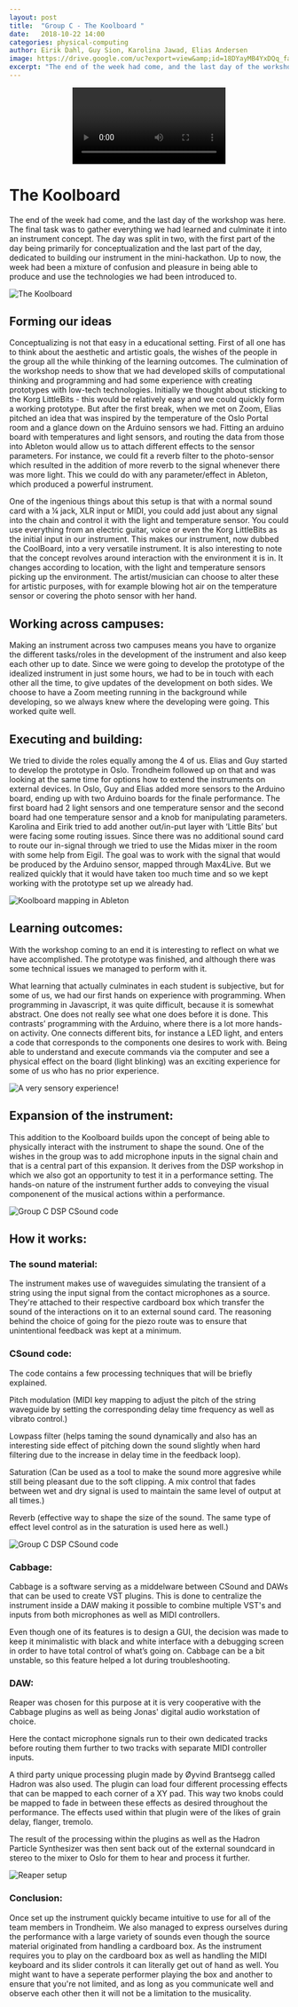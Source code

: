 ```yaml
---
layout: post
title:  "Group C - The Koolboard "
date:   2018-10-22 14:00
categories: physical-computing
author: Eirik Dahl, Guy Sion, Karolina Jawad, Elias Andersen
image: https://drive.google.com/uc?export=view&amp;id=18DYayMB4YxDQq_faxf52J0YLinVh28fj
excerpt: "The end of the week had come, and the last day of the workshop was here. The final task was to gather everything we had learned and culminate it into an instrument concept. The day was split in two, with the first part of the day being primarily for conceptualization and the last part of the day, dedicated to building our instrument in the mini-hackathon. Up to now, the week had been a mixture of confusion and pleasure in being able to produce and use the technologies we had been introduced to."
---
```


<figure align="middle">
  <video width="65%" controls>
    <source src="https://docs.google.com/uc?export=download&id=1aP_MHQVMIRicM1VJu5Gz-N-CcBNoecqW" type='video/mp4'>
    Your browser does not support video tag.
  </video>
</figure>

# The Koolboard

The end of the week had come, and the last day of the workshop was here. The final task was to gather everything we had learned and culminate it into an instrument concept. The day was split in two, with the first part of the day being primarily for conceptualization and the last part of the day, dedicated to building our instrument in the mini-hackathon. Up to now, the week had been a mixture of confusion and pleasure in being able to produce and use the technologies we had been introduced to.

![The Koolboard](https://drive.google.com/uc?export=view&amp;id=1kUKU2ucoF7MgjKfqtXocTwYs_MpQfwCt "The Koolboard")

## Forming our ideas

Conceptualizing is not that easy in a educational setting. First of all one has to think about the aesthetic and artistic goals, the wishes of the people in the group all the while thinking of the learning outcomes. The culmination of the workshop needs to show that we had developed skills of computational thinking and programming and had some experience with creating prototypes with low-tech technologies. Initially we thought about sticking to the Korg LittleBits - this would be relatively easy and we could quickly form a working prototype. But after the first break, when we met on Zoom, Elias pitched an idea that was inspired by the temperature of the Oslo Portal room and a glance down on the Arduino sensors we had. Fitting an arduino board with temperatures and light sensors, and routing the data from those into Ableton would allow us to attach different effects to the sensor parameters. For instance, we could fit a reverb filter to the photo-sensor which resulted in the addition of more reverb to the signal whenever there was more light. This we could do with any parameter/effect in Ableton, which produced a powerful instrument.

One of the ingenious things about this setup is that with a normal sound card with a ¼ jack, XLR input or MIDI, you could add just about any signal into the chain and control it with the light and temperature sensor. You could use everything from an electric guitar, voice or even the Korg LittleBits as the initial input in our instrument. This makes our instrument, now dubbed the CoolBoard, into a very versatile instrument. It is also interesting to note that the concept revolves around interaction with the environment it is in. It changes according to location, with the light and temperature sensors picking up the environment. The artist/musician can choose to alter these for artistic purposes, with for example blowing hot air on the temperature sensor or covering the photo sensor with her hand.


## Working across campuses:

Making an instrument across two campuses means you have to organize the different tasks/roles in the development of the instrument and also keep each other up to date. Since we were going to develop the prototype of the idealized instrument in just some hours, we had to be in touch with each other all the time, to give updates of the development on both sides. We choose to have a Zoom meeting running in the background while developing, so we always knew where the developing were going. This worked quite well.

## Executing and building:

We tried to divide the roles equally among the 4 of us. Elias and Guy started to develop the prototype in Oslo. Trondheim followed up on that and was looking at the same time for options how to extend the instruments on external devices.
In Oslo, Guy and Elias added more sensors to the Arduino board, ending up with two Arduino boards for the finale performance. The first board had 2 light sensors and one temperature sensor and the second board had one temperature sensor and a knob for manipulating parameters.
Karolina and Eirik tried to add another out/in-put layer with ‘Little Bits’ but were facing some routing issues. Since there was no additional sound card to route our in-signal through we tried to use the Midas mixer in the room with some help from Eigil. The goal was to work with the signal that would be produced by the Arduino sensor, mapped through Max4Live. But we realized quickly that it would have taken too much time and so we kept working with the prototype set up we already had.

![Koolboard mapping in Ableton](https://drive.google.com/uc?export=view&amp;id=1QrgyDdRB2e-VIk1W_pBwlAM1zyvxOmgS "Koolboard mapping in Ableton")

## Learning outcomes:  

With the workshop coming to an end it is interesting to reflect on what we have accomplished. The prototype was finished, and although there was some technical issues we managed to perform with it.

What learning that actually culminates in each student is subjective, but for some of us, we had our first hands on experience with programming. When programming in Javascript, it was quite difficult, because it is somewhat abstract. One does not really see what one does before it is done. This contrasts’ programming with the Arduino, where there is a lot more hands-on activity. One connects different bits, for instance a LED light, and enters a code that corresponds to the components one desires to work with. Being able to understand and execute commands via the computer and see a physical effect on the board (light blinking) was an exciting experience for some of us who has no prior experience.

![A very sensory experience!](https://drive.google.com/uc?export=view&amp;id=1fGra6CYzHr4aeEiLgCooK_X0B70GZ8-z "A very sensory experience!")

## Expansion of the instrument:  

This addition to the Koolboard builds upon the concept of being able to physically interact with the instrument to shape the sound. One of the wishes in the group was to add microphone inputs in the signal chain and that is a central part of this expansion. It derives from the DSP workshop in which we also got an opportunity to test it in a performance setting. The hands-on nature of the instrument further adds to conveying the visual componenent of the musical actions within a performance.

![Group C DSP CSound code](https://drive.google.com/uc?export=view&amp;id=18DYayMB4YxDQq_faxf52J0YLinVh28fj "Group C DSP CSound code")

## How it works:

### The sound material:
The instrument makes use of waveguides simulating the transient of a string using the input signal from the contact microphones as a source. They're attached to their respective cardboard box which transfer the sound of the interactions on it to an external sound card. The reasoning behind the choice of going for the piezo route was to ensure that unintentional feedback was kept at a minimum.

### CSound code:

The code contains a few processing techniques that will be briefly explained.

Pitch modulation (MIDI key mapping to adjust the pitch of the string waveguide by setting the corresponding delay time frequency as well as vibrato control.)

Lowpass filter (helps taming the sound dynamically and also has an interesting side effect of pitching down the sound slightly when hard filtering due to the increase in delay time in the feedback loop).

Saturation (Can be used as a tool to make the sound more aggresive while still being pleasant due to the soft clipping. A mix control that fades between wet and dry signal is used to maintain the same level of output at all times.)

Reverb (effective way to shape the size of the sound. The same type of effect level control as in the saturation is used here as well.)

![Group C DSP CSound code](https://drive.google.com/uc?export=view&amp;id=10EoGSAQSPvD4kY-XXETUpXs0dpaXUEl- "Group C DSP CSound code")

### Cabbage:

Cabbage is a software serving as a middelware between CSound and DAWs that can be used to create VST plugins. This is done to centralize the instrument inside a DAW making it possible to combine multiple VST's and inputs from both microphones as well as MIDI controllers.

Even though one of its features is to design a GUI, the decision was made to keep it minimalistic with black and white interface with a debugging screen in order to have total control of what’s going on. Cabbage can be a bit unstable, so this feature helped a lot during troubleshooting.


### DAW:

Reaper was chosen for this purpose at it is very cooperative with the Cabbage plugins as well as being Jonas' digital audio workstation of choice.

Here the contact microphone signals run to their own dedicated tracks before routing them further to two tracks with separate MIDI controller inputs.

A third party unique processing plugin made by Øyvind Brantsegg called Hadron was also used.
The plugin can load four different processing effects that can be mapped to each corner of a XY pad. This way two knobs could be mapped to fade in between these effects as desired throughout the performance.
The effects used within that plugin were of the likes of grain delay, flanger, tremolo.

The result of the processing within the plugins as well as the Hadron Particle Synthesizer was then sent back out of the external soundcard in stereo to the mixer to Oslo for them to hear and process it further.

![Reaper setup](https://drive.google.com/uc?export=view&amp;id=1ae_9D_Dul-BlpcQljxpHUfH4bwGT4cIV "Reaper setup")

### Conclusion:

Once set up the instrument quickly became intuitive to use for all of the team members in Trondheim. We also managed to express ourselves during the performance with a large variety of sounds even though the source material originated from handling a cardboard box. As the instrument requires you to play on the cardboard box as well as handling the MIDI keyboard and its slider controls it can literally get out of hand as well. You might want to have a seperate performer playing the box and another to ensure that you're not limited, and as long as you communicate well and observe each other then it will not be a limitation to the musicality.
